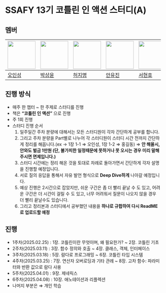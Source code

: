 # SSAFY 13기 코틀린 인 액션 스터디(A)

## 멤버
| <a href="https://github.com/ois0886"><img src="https://avatars.githubusercontent.com/u/58154638?v=4" width="90" height="90"></a> | <a href="https://github.com/PSYUN"><img src="https://avatars.githubusercontent.com/u/133249953?v=4" width="90" height="90"></a> | <a href="https://github.com/HeoJamong"><img src="https://avatars.githubusercontent.com/u/84281455?v=4" width="90" height="90"></a> | <a href="https://github.com/prodksdb"><img src="https://avatars.githubusercontent.com/u/150729023?v=4" width="90" height="90"></a> | <a href="https://github.com/SeoHyunHo99"><img src="https://avatars.githubusercontent.com/u/43312841?v=4" width="90" height="90"></a> |
| ----- | ----- | ----- | ----- | ----- |
| [오인성](https://github.com/ois0886) | [박상윤](https://github.com/ois0886) | [허지명](https://github.com/HeoJamong) | [안유진](https://github.com/ois0886) | [서현호](https://github.com/ois0886) |

## 진행 방식
- 매주 한 챕터 ~ 한 주제로 스터디를 진행
- 책은 **“코틀린 인 액션”** 으로 진행
- 주 1회 진행
- 스터디 진행 순서
    1. 일주일간 주차 분량에 대해서는 모든 스터디원이 각자 간단하게 공부를 합니다.
    2. 그리고 주차 분량을 Part별로 나누어 각 스터디원이 스터디 시간 전까지 간단하게 정리를 해옵니다.(ex → 1장 1-1 ⇒ 오인성, 1장 1-2 ⇒ 홍길동) ⇒ **안 해올시, 안와도 벌금 1만원 (단, 불가피한 일정때문에 못하거나 못 오시는 경우 미리 말해주시면 면제입니다.)**
    3. 스터디 시간에는 정리 해온 것을 토대로 차례로 돌아가면서 간단하게 각자 설명을 진행할 예정입니다.
    4. 서로 질의 응답을 통해서 자유 발언 형식으로 **Deep Dive하게** 나아갈 예정입니다. 
    5. 예상 진행은 2시간으로 잡았지만, 쉬운 구간은 좀 더 빨리 끝날 수 도 있고, 어려운 구간은 더 시간이 걸릴 수 도 있고, 너무 어려워서 질문이 나오지 않을 경우 더 빨리 끝날수도 있습니다.
    6. 그리고 정리본과 스터디에서 공부했던 내용을 **하나로 규합하여 다시 ReadME로 업로드할 예정**
 
## 진행
- 1주차(2025.02.25) : 1장. 코틀린이란 무엇이며, 왜 필요한가? ~ 2장. 코틀린 기초
- 2주차(2025.03.11) : 3장. 함수 정의와 호출 ~ 4장. 클래스, 객체, 인터페이스
- 3주차(2025.03.18) : 5장. 람다로 프로그래밍 ~ 6장. 코틀린 타입 시스템
- 4주차(2025.03.25) : 7장. 연산자 오버로딩과 기타 관례 ~ 8장. 고차 함수: 파라미터와 반환 값으로 람다 사용
- 5주차(2025.04.01) : 9장. 제네릭스
- 6주차(2025.04.08) : 10장. 애노테이션과 리플렉션
- 나머지 부분은 ⇒ 개인 학습

